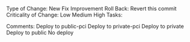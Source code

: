 Type of Change: New Fix Improvement
Roll Back: Revert this commit
Criticality of Change: Low Medium High
Tasks:

Comments:
Deploy to public-pci
Deploy to private-pci
Deploy to private
Deploy to public
No deploy
